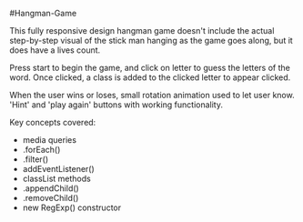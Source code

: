 #Hangman-Game

This fully responsive design hangman game doesn't include the actual step-by-step visual of the stick man hanging as the game goes along, but it does have a lives count.

Press start to begin the game, and click on letter to guess the letters of the word. Once clicked, a class is added to the clicked letter to appear clicked.

When the user wins or loses, small rotation animation used to let user know. 'Hint' and 'play again' buttons with working functionality.

Key concepts covered:
* media queries
* .forEach()
* .filter()
* addEventListener()
* classList methods
* .appendChild()
* .removeChild()
* new RegExp() constructor